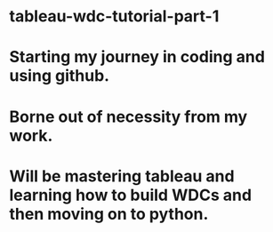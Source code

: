 # tableau-wdc-tutorial-part-1

# Starting my journey in coding and using github.
# Borne out of necessity from my work.
# Will be mastering tableau and learning how to build WDCs and then moving on to python.
